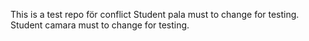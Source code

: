 This is a test repo för conflict
Student pala must to change for testing.
Student camara must to change for testing.


